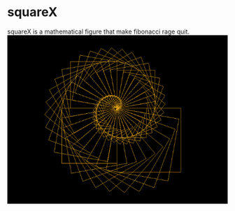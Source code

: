 # squareX
squareX  is a mathematical figure that make fibonacci rage quit.
![capture](https://github.com/nnnnnzo/Ressources/blob/master/img/or.PNG)
